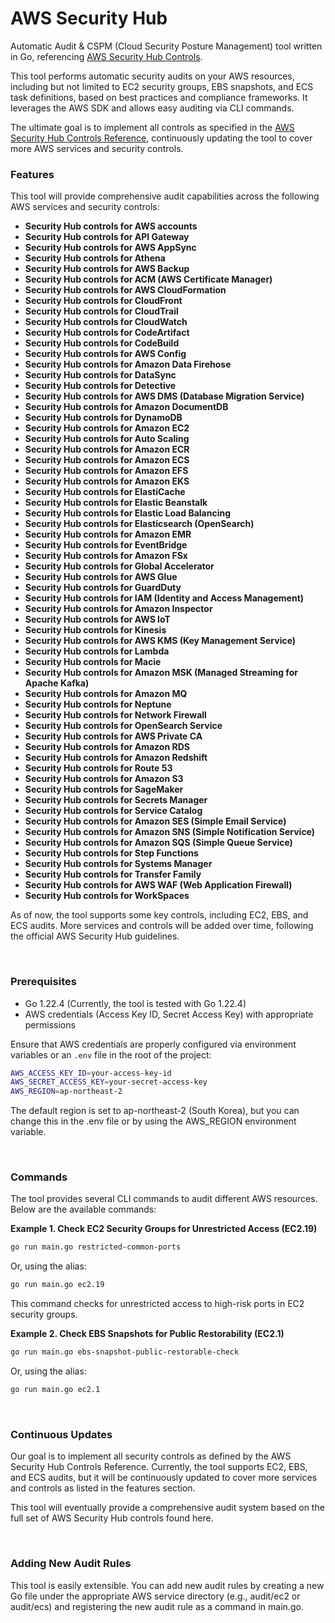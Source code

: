 # AWS Security Hub

Automatic Audit & CSPM (Cloud Security Posture Management) tool written in Go, referencing [AWS Security Hub Controls](https://docs.aws.amazon.com/securityhub/latest/userguide/securityhub-controls-reference.html).

This tool performs automatic security audits on your AWS resources, including but not limited to EC2 security groups, EBS snapshots, and ECS task definitions, based on best practices and compliance frameworks. It leverages the AWS SDK and allows easy auditing via CLI commands.

The ultimate goal is to implement all controls as specified in the [AWS Security Hub Controls Reference](https://docs.aws.amazon.com/securityhub/latest/userguide/securityhub-controls-reference.html), continuously updating the tool to cover more AWS services and security controls.

### Features

This tool will provide comprehensive audit capabilities across the following AWS services and security controls:

- **Security Hub controls for AWS accounts**
- **Security Hub controls for API Gateway**
- **Security Hub controls for AWS AppSync**
- **Security Hub controls for Athena**
- **Security Hub controls for AWS Backup**
- **Security Hub controls for ACM (AWS Certificate Manager)**
- **Security Hub controls for AWS CloudFormation**
- **Security Hub controls for CloudFront**
- **Security Hub controls for CloudTrail**
- **Security Hub controls for CloudWatch**
- **Security Hub controls for CodeArtifact**
- **Security Hub controls for CodeBuild**
- **Security Hub controls for AWS Config**
- **Security Hub controls for Amazon Data Firehose**
- **Security Hub controls for DataSync**
- **Security Hub controls for Detective**
- **Security Hub controls for AWS DMS (Database Migration Service)**
- **Security Hub controls for Amazon DocumentDB**
- **Security Hub controls for DynamoDB**
- **Security Hub controls for Amazon EC2**
- **Security Hub controls for Auto Scaling**
- **Security Hub controls for Amazon ECR**
- **Security Hub controls for Amazon ECS**
- **Security Hub controls for Amazon EFS**
- **Security Hub controls for Amazon EKS**
- **Security Hub controls for ElastiCache**
- **Security Hub controls for Elastic Beanstalk**
- **Security Hub controls for Elastic Load Balancing**
- **Security Hub controls for Elasticsearch (OpenSearch)**
- **Security Hub controls for Amazon EMR**
- **Security Hub controls for EventBridge**
- **Security Hub controls for Amazon FSx**
- **Security Hub controls for Global Accelerator**
- **Security Hub controls for AWS Glue**
- **Security Hub controls for GuardDuty**
- **Security Hub controls for IAM (Identity and Access Management)**
- **Security Hub controls for Amazon Inspector**
- **Security Hub controls for AWS IoT**
- **Security Hub controls for Kinesis**
- **Security Hub controls for AWS KMS (Key Management Service)**
- **Security Hub controls for Lambda**
- **Security Hub controls for Macie**
- **Security Hub controls for Amazon MSK (Managed Streaming for Apache Kafka)**
- **Security Hub controls for Amazon MQ**
- **Security Hub controls for Neptune**
- **Security Hub controls for Network Firewall**
- **Security Hub controls for OpenSearch Service**
- **Security Hub controls for AWS Private CA**
- **Security Hub controls for Amazon RDS**
- **Security Hub controls for Amazon Redshift**
- **Security Hub controls for Route 53**
- **Security Hub controls for Amazon S3**
- **Security Hub controls for SageMaker**
- **Security Hub controls for Secrets Manager**
- **Security Hub controls for Service Catalog**
- **Security Hub controls for Amazon SES (Simple Email Service)**
- **Security Hub controls for Amazon SNS (Simple Notification Service)**
- **Security Hub controls for Amazon SQS (Simple Queue Service)**
- **Security Hub controls for Step Functions**
- **Security Hub controls for Systems Manager**
- **Security Hub controls for Transfer Family**
- **Security Hub controls for AWS WAF (Web Application Firewall)**
- **Security Hub controls for WorkSpaces**

As of now, the tool supports some key controls, including EC2, EBS, and ECS audits. More services and controls will be added over time, following the official AWS Security Hub guidelines.

<br/>

### Prerequisites

- Go 1.22.4 (Currently, the tool is tested with Go 1.22.4)
- AWS credentials (Access Key ID, Secret Access Key) with appropriate permissions

Ensure that AWS credentials are properly configured via environment variables or an `.env` file in the root of the project:

```bash
AWS_ACCESS_KEY_ID=your-access-key-id
AWS_SECRET_ACCESS_KEY=your-secret-access-key
AWS_REGION=ap-northeast-2
```

The default region is set to ap-northeast-2 (South Korea), but you can change this in the .env file or by using the AWS_REGION environment variable.

<br/>

### Commands

The tool provides several CLI commands to audit different AWS resources. Below are the available commands:

**Example 1. Check EC2 Security Groups for Unrestricted Access (EC2.19)**

```bash
go run main.go restricted-common-ports
```

Or, using the alias:

```bash
go run main.go ec2.19
````

This command checks for unrestricted access to high-risk ports in EC2 security groups.

**Example 2. Check EBS Snapshots for Public Restorability (EC2.1)**

```bash
go run main.go ebs-snapshot-public-restorable-check
```

Or, using the alias:

```bash
go run main.go ec2.1
```

<br/>

### Continuous Updates

Our goal is to implement all security controls as defined by the AWS Security Hub Controls Reference. Currently, the tool supports EC2, EBS, and ECS audits, but it will be continuously updated to cover more services and controls as listed in the features section.

This tool will eventually provide a comprehensive audit system based on the full set of AWS Security Hub controls found here.

<br/>

### Adding New Audit Rules

This tool is easily extensible. You can add new audit rules by creating a new Go file under the appropriate AWS service directory (e.g., audit/ec2 or audit/ecs) and registering the new audit rule as a command in main.go.
